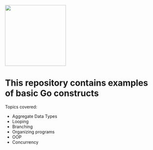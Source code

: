 <img src="https://user-images.githubusercontent.com/3188163/235363525-ba9e7025-0a05-4c32-b74d-abd9dff4a4db.png" width=200 />

# This repository contains examples of basic Go constructs
Topics covered:

- Aggregate Data Types
- Looping
- Branching
- Organizing programs
- OOP
- Concurrency
